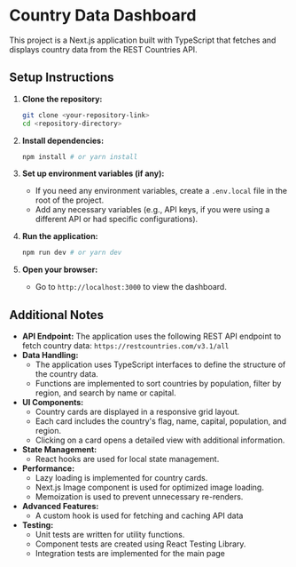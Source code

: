 # Country Data Dashboard

This project is a Next.js application built with TypeScript that fetches and displays country data from the REST Countries API.

## Setup Instructions

1.  **Clone the repository:**

    ```bash
    git clone <your-repository-link>
    cd <repository-directory>
    ```

2.  **Install dependencies:**

    ```bash
    npm install # or yarn install
    ```

3.  **Set up environment variables (if any):**

    * If you need any environment variables, create a `.env.local` file in the root of the project.
    * Add any necessary variables (e.g., API keys, if you were using a different API or had specific configurations).

4.  **Run the application:**

    ```bash
    npm run dev # or yarn dev
    ```

5.  **Open your browser:**

    * Go to `http://localhost:3000` to view the dashboard.

## Additional Notes

* **API Endpoint:** The application uses the following REST API endpoint to fetch country data: `https://restcountries.com/v3.1/all`
* **Data Handling:**
    * The application uses TypeScript interfaces to define the structure of the country data. 
    * Functions are implemented to sort countries by population, filter by region, and search by name or capital.
* **UI Components:**
    * Country cards are displayed in a responsive grid layout. 
    * Each card includes the country's flag, name, capital, population, and region. 
    * Clicking on a card opens a detailed view with additional information. 
* **State Management:**
    * React hooks are used for local state management. 
* **Performance:**
    * Lazy loading is implemented for country cards.
    * Next.js Image component is used for optimized image loading. 
    * Memoization is used to prevent unnecessary re-renders. 
* **Advanced Features:**
    * A custom hook is used for fetching and caching API data 
* **Testing:**
    * Unit tests are written for utility functions.
    * Component tests are created using React Testing Library.
    * Integration tests are implemented for the main page
